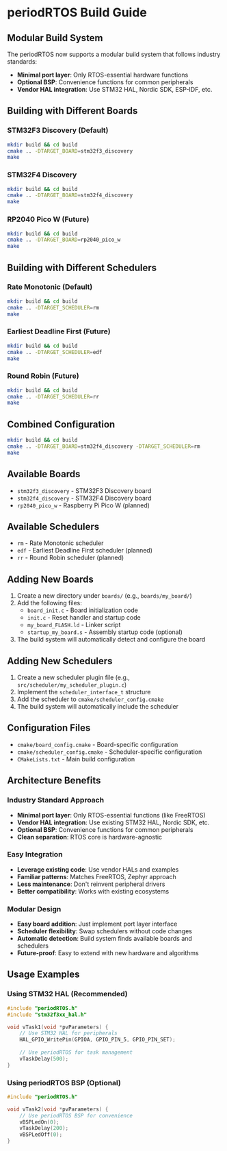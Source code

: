 # periodRTOS Build Guide

## Modular Build System

The periodRTOS now supports a modular build system that follows industry standards:
- **Minimal port layer**: Only RTOS-essential hardware functions
- **Optional BSP**: Convenience functions for common peripherals
- **Vendor HAL integration**: Use STM32 HAL, Nordic SDK, ESP-IDF, etc.

## Building with Different Boards

### STM32F3 Discovery (Default)
```bash
mkdir build && cd build
cmake .. -DTARGET_BOARD=stm32f3_discovery
make
```

### STM32F4 Discovery
```bash
mkdir build && cd build
cmake .. -DTARGET_BOARD=stm32f4_discovery
make
```

### RP2040 Pico W (Future)
```bash
mkdir build && cd build
cmake .. -DTARGET_BOARD=rp2040_pico_w
make
```

## Building with Different Schedulers

### Rate Monotonic (Default)
```bash
mkdir build && cd build
cmake .. -DTARGET_SCHEDULER=rm
make
```

### Earliest Deadline First (Future)
```bash
mkdir build && cd build
cmake .. -DTARGET_SCHEDULER=edf
make
```

### Round Robin (Future)
```bash
mkdir build && cd build
cmake .. -DTARGET_SCHEDULER=rr
make
```

## Combined Configuration

```bash
mkdir build && cd build
cmake .. -DTARGET_BOARD=stm32f4_discovery -DTARGET_SCHEDULER=rm
make
```

## Available Boards

- `stm32f3_discovery` - STM32F3 Discovery board
- `stm32f4_discovery` - STM32F4 Discovery board
- `rp2040_pico_w` - Raspberry Pi Pico W (planned)

## Available Schedulers

- `rm` - Rate Monotonic scheduler
- `edf` - Earliest Deadline First scheduler (planned)
- `rr` - Round Robin scheduler (planned)

## Adding New Boards

1. Create a new directory under `boards/` (e.g., `boards/my_board/`)
2. Add the following files:
   - `board_init.c` - Board initialization code
   - `init.c` - Reset handler and startup code
   - `my_board_FLASH.ld` - Linker script
   - `startup_my_board.s` - Assembly startup code (optional)
3. The build system will automatically detect and configure the board

## Adding New Schedulers

1. Create a new scheduler plugin file (e.g., `src/scheduler/my_scheduler_plugin.c`)
2. Implement the `scheduler_interface_t` structure
3. Add the scheduler to `cmake/scheduler_config.cmake`
4. The build system will automatically include the scheduler

## Configuration Files

- `cmake/board_config.cmake` - Board-specific configuration
- `cmake/scheduler_config.cmake` - Scheduler-specific configuration
- `CMakeLists.txt` - Main build configuration

## Architecture Benefits

### **Industry Standard Approach**
- **Minimal port layer**: Only RTOS-essential functions (like FreeRTOS)
- **Vendor HAL integration**: Use existing STM32 HAL, Nordic SDK, etc.
- **Optional BSP**: Convenience functions for common peripherals
- **Clean separation**: RTOS core is hardware-agnostic

### **Easy Integration**
- **Leverage existing code**: Use vendor HALs and examples
- **Familiar patterns**: Matches FreeRTOS, Zephyr approach
- **Less maintenance**: Don't reinvent peripheral drivers
- **Better compatibility**: Works with existing ecosystems

### **Modular Design**
- **Easy board addition**: Just implement port layer interface
- **Scheduler flexibility**: Swap schedulers without code changes
- **Automatic detection**: Build system finds available boards and schedulers
- **Future-proof**: Easy to extend with new hardware and algorithms

## Usage Examples

### **Using STM32 HAL (Recommended)**
```c
#include "periodRTOS.h"
#include "stm32f3xx_hal.h"

void vTask1(void *pvParameters) {
    // Use STM32 HAL for peripherals
    HAL_GPIO_WritePin(GPIOA, GPIO_PIN_5, GPIO_PIN_SET);
    
    // Use periodRTOS for task management
    vTaskDelay(500);
}
```

### **Using periodRTOS BSP (Optional)**
```c
#include "periodRTOS.h"

void vTask2(void *pvParameters) {
    // Use periodRTOS BSP for convenience
    vBSPLedOn(0);
    vTaskDelay(200);
    vBSPLedOff(0);
}
```
